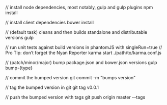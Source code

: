 // install node dependencies, most notably, gulp and gulp plugins
npm install

// install client dependencies
bower install

// (default task) cleans and then builds standalone and distributable versions
gulp

// run unit tests against build versions in phantomJS with singleRun=true 
// Pro Tip: don’t forget the Nyan Reporter
karma start ./path/to/karma.conf.js

// (patch/minor/major) bump package.json and bower.json versions
gulp bump-{type}

// commit the bumped version
git commit -m "bumps version"

// tag the bumped version in git
git tag v0.0.1

// push the bumped version with tags
git push origin master --tags
